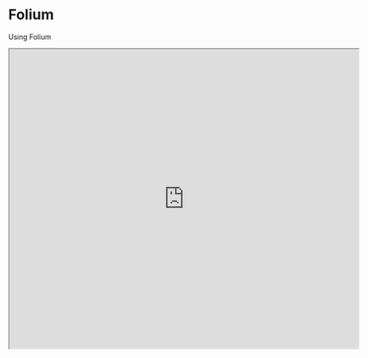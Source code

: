 # Folium
Using Folium
<iframe src="https://raw.githubusercontent.com/KeananG/Folium/main/cluster_map.html" width="700" height="600"></iframe>
